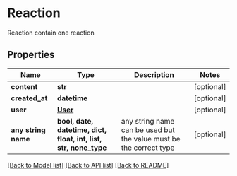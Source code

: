 # Reaction

Reaction contain one reaction

## Properties
Name | Type | Description | Notes
------------ | ------------- | ------------- | -------------
**content** | **str** |  | [optional] 
**created_at** | **datetime** |  | [optional] 
**user** | [**User**](User.md) |  | [optional] 
**any string name** | **bool, date, datetime, dict, float, int, list, str, none_type** | any string name can be used but the value must be the correct type | [optional]

[[Back to Model list]](../README.md#documentation-for-models) [[Back to API list]](../README.md#documentation-for-api-endpoints) [[Back to README]](../README.md)


